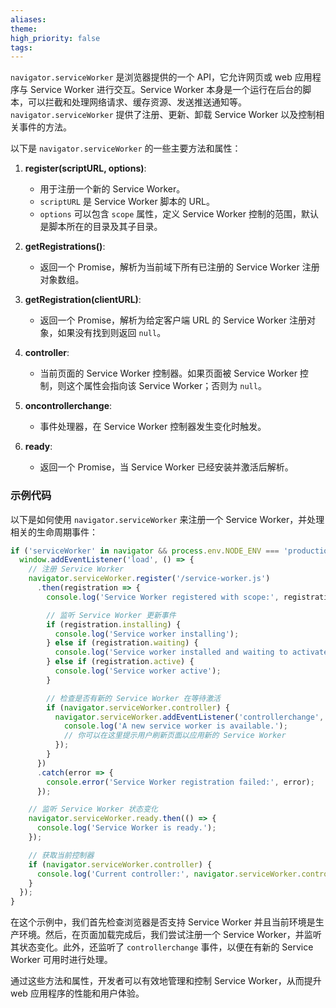 ```yaml
---
aliases: 
theme: 
high_priority: false
tags:
---
```

`navigator.serviceWorker` 是浏览器提供的一个 API，它允许网页或 web 应用程序与 Service Worker 进行交互。Service Worker 本身是一个运行在后台的脚本，可以拦截和处理网络请求、缓存资源、发送推送通知等。`navigator.serviceWorker` 提供了注册、更新、卸载 Service Worker 以及控制相关事件的方法。

以下是 `navigator.serviceWorker` 的一些主要方法和属性：

1. **register(scriptURL, options)**:
   - 用于注册一个新的 Service Worker。
   - `scriptURL` 是 Service Worker 脚本的 URL。
   - `options` 可以包含 `scope` 属性，定义 Service Worker 控制的范围，默认是脚本所在的目录及其子目录。

2. **getRegistrations()**:
   - 返回一个 Promise，解析为当前域下所有已注册的 Service Worker 注册对象数组。

3. **getRegistration(clientURL)**:
   - 返回一个 Promise，解析为给定客户端 URL 的 Service Worker 注册对象，如果没有找到则返回 `null`。

4. **controller**:
   - 当前页面的 Service Worker 控制器。如果页面被 Service Worker 控制，则这个属性会指向该 Service Worker；否则为 `null`。

5. **oncontrollerchange**:
   - 事件处理器，在 Service Worker 控制器发生变化时触发。

6. **ready**:
   - 返回一个 Promise，当 Service Worker 已经安装并激活后解析。

### 示例代码

以下是如何使用 `navigator.serviceWorker` 来注册一个 Service Worker，并处理相关的生命周期事件：

```javascript
if ('serviceWorker' in navigator && process.env.NODE_ENV === 'production') {
  window.addEventListener('load', () => {
    // 注册 Service Worker
    navigator.serviceWorker.register('/service-worker.js')
      .then(registration => {
        console.log('Service Worker registered with scope:', registration.scope);

        // 监听 Service Worker 更新事件
        if (registration.installing) {
          console.log('Service worker installing');
        } else if (registration.waiting) {
          console.log('Service worker installed and waiting to activate');
        } else if (registration.active) {
          console.log('Service worker active');
        }

        // 检查是否有新的 Service Worker 在等待激活
        if (navigator.serviceWorker.controller) {
          navigator.serviceWorker.addEventListener('controllerchange', function() {
            console.log('A new service worker is available.');
            // 你可以在这里提示用户刷新页面以应用新的 Service Worker
          });
        }
      })
      .catch(error => {
        console.error('Service Worker registration failed:', error);
      });

    // 监听 Service Worker 状态变化
    navigator.serviceWorker.ready.then(() => {
      console.log('Service Worker is ready.');
    });

    // 获取当前控制器
    if (navigator.serviceWorker.controller) {
      console.log('Current controller:', navigator.serviceWorker.controller);
    }
  });
}
```

在这个示例中，我们首先检查浏览器是否支持 Service Worker 并且当前环境是生产环境。然后，在页面加载完成后，我们尝试注册一个 Service Worker，并监听其状态变化。此外，还监听了 `controllerchange` 事件，以便在有新的 Service Worker 可用时进行处理。

通过这些方法和属性，开发者可以有效地管理和控制 Service Worker，从而提升 web 应用程序的性能和用户体验。